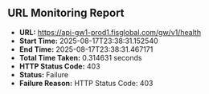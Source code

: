 ## URL Monitoring Report

- **URL:** https://api-gw1-prod1.fisglobal.com/gw/v1/health
- **Start Time:** 2025-08-17T23:38:31.152540
- **End Time:** 2025-08-17T23:38:31.467171
- **Total Time Taken:** 0.314631 seconds
- **HTTP Status Code:** 403
- **Status:** Failure
- **Failure Reason:** HTTP Status Code: 403
